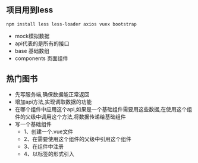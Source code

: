 ## 项目用到less
```
npm install less less-loader axios vuex bootstrap
```

- mock模拟数据
- api代表的是所有的接口
- base 基础数组
- components 页面组件

## 热门图书
- 先写服务端,确保数据能正常返回
- 增加api方法,实现调取数据的功能
- 在哪个组件中应用这个api,如果是一个基础组件需要用这些数据,在使用这个组件的父级中调用这个方法,将数据传递给基础组件
- 写一个基础组件 
    - 1、创建一个.vue文件 
    - 2、在需要使用这个组件的父级中引用这个组件
    - 3、在组件中注册
    - 4、以标签的形式引入